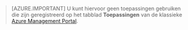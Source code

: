 > [AZURE.IMPORTANT]
U kunt hiervoor geen toepassingen gebruiken die zijn geregistreerd op het tabblad **Toepassingen** van de klassieke [Azure Management Portal](https://manage.windowsazure.com/).


<!--HONumber=Aug16_HO4-->


